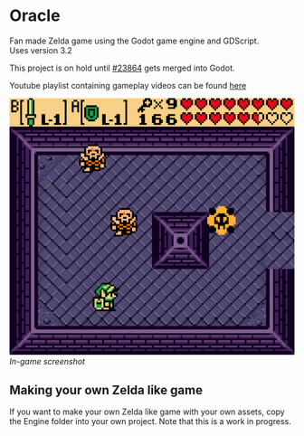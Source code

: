 # Oracle

Fan made Zelda game using the Godot game engine and GDScript.  
Uses version 3.2

This project is on hold until [#23864](https://github.com/godotengine/godot/pull/23864) gets merged into Godot.

Youtube playlist containing gameplay videos can be found [here](https://www.youtube.com/playlist?list=PL1JvkIlvqXjZhm1Td3yHEKuCWe001inHu)  

![game preview](./gameplay_preview.png)  
*In-game screenshot*

## Making your own Zelda like game  
If you want to make your own Zelda like game with your own assets, copy the Engine folder into your own project. Note that this is a work in progress.
